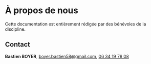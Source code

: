 # À propos de nous

Cette documentation est entièrement rédigée par des bénévoles de la discipline.

## Contact

**Bastien BOYER**, [boyer.bastien58@gmail.com](mailto:boyer.bastien58@gmail.com), [06 34 19 78 08](tel:0634197808)